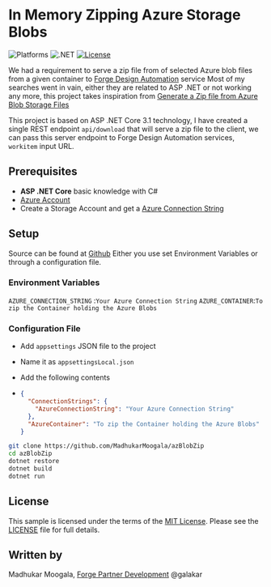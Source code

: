 # In Memory Zipping Azure Storage Blobs

![Platforms](https://img.shields.io/badge/platform-Windows-blue.svg)
![.NET](https://img.shields.io/badge/.NET%20Core-3.1-blue.svg)
[![License](http://img.shields.io/:license-mit-blue.svg)](http://opensource.org/licenses/MIT)

We had a requirement to serve a zip file from of selected Azure blob files from a given container to [Forge Design Automation](https://forge.autodesk.com/en/docs/design-automation/v3/developers_guide/overview/) service
Most of my searches went in vain, either they are related to ASP .NET or not working any more, this project takes inspiration from [Generate a Zip file from Azure Blob Storage Files](https://microsoft.github.io/AzureTipsAndTricks/blog/tip141.html)

This project is based on ASP .NET Core 3.1 technology, I have created a single REST endpoint `api/download` that will serve a zip file to the client, we can pass this server endpoint to Forge Design Automation services, `workitem` input URL.

## Prerequisites
- **ASP .NET Core** basic knowledge with C#
- [Azure Account](https://azure.microsoft.com/en-in/)
- Create a Storage Account and get a [Azure Connection String](https://docs.microsoft.com/en-us/azure/storage/common/storage-account-keys-manage?tabs=azure-portal)

## Setup
 Source can be found at [Github](https://github.com/MadhukarMoogala/da-azfunc)
 Either you use set Environment Variables or through a configuration file.
 ### Environment Variables
 `AZURE_CONNECTION_STRING` :`Your Azure Connection String`
 `AZURE_CONTAINER`:`To zip the Container holding the Azure Blobs`
### Configuration File
- Add `appsettings` JSON file to the project

- Name it as `appsettingsLocal.json`

- Add the following contents

- ```json
  {
    "ConnectionStrings": {
      "AzureConnectionString": "Your Azure Connection String"
    },
    "AzureContainer": "To zip the Container holding the Azure Blobs"
  }
  ```

```bash
git clone https://github.com/MadhukarMoogala/azBlobZip
cd azBlobZip
dotnet restore
dotnet build
dotnet run
```



## License

This sample is licensed under the terms of the [MIT License](http://opensource.org/licenses/MIT). Please see the [LICENSE](https://github.com/MadhukarMoogala/design-migration/blob/master/LICENSE) file for full details.

## Written by

Madhukar Moogala, [Forge Partner Development](http://forge.autodesk.com/) @galakar


​	







